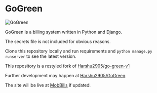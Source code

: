 # GoGreen

![GoGreen](/static/img/logo.PNG)

GoGreen is a billing system written in Python and Django.

The secrets file is not included for obvious reasons.

Clone this repository locally and run requirements and `python manage.py runserver` to see the latest version.

This repository is a restyled fork of [Harshu2905/go-green-v1](https://github.com/Harshu2905/go-green-v1)

Further development may happen at [Harshu2905/GoGreen](https://github.com/Harshu2905/GoGreen)

The site will be live at [MobBills](http://www.mobbills.com/) if updated.
